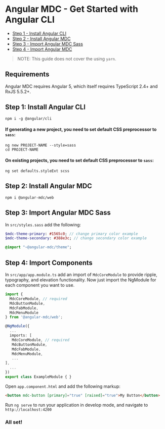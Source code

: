 # Angular MDC - Get Started with Angular CLI

- [Step 1 - Install Angular CLI](#step1)
- [Step 2 - Install Angular MDC](#step2)
- [Step 3 - Import Angular MDC Sass](#step3)
- [Step 4 - Import Angular MDC](#step4)

> NOTE: This guide does not cover the using `yarn`.

## Requirements
Angular MDC requires Angular 5, which itself requires TypeScript 2.4+ and RxJS 5.5.2+.

## <a name="step1"></a> Step 1: Install Angular CLI
```
npm i -g @angular/cli
```

#### If generating a new project, you need to set default CSS preprocessor to `sass`:
```
ng new PROJECT-NAME --style=sass
cd PROJECT-NAME
```

#### On existing projects, you need to set default CSS preprocessor to `sass`:
```
ng set defaults.styleExt scss
```

## <a name="step2"></a> Step 2: Install Angular MDC
```
npm i @angular-mdc/web
```

## <a name="step3"></a> Step 3: Import Angular MDC Sass
In `src/styles.sass` add the following:
```sass
$mdc-theme-primary: #1565c0; // change primary color example
$mdc-theme-secondary: #388e3c; // change secondary color example

@import "~@angular-mdc/theme";
```

## <a name="step4"></a> Step 4: Import Components
In `src/app/app.module.ts` add an import of `MdcCoreModule` to provide ripple, typography, and elevation functionality. Now just import the NgModule for each component you want to use.
```ts
import {
  MdcCoreModule, // required
  MdcButtonModule,
  MdcFabModule,
  MdcMenuModule
} from '@angular-mdc/web';

@NgModule({
  ...
  imports: [
   MdcCoreModule, // required
   MdcButtonModule,
   MdcFabModule,
   MdcMenuModule,
   ...
],
  ...
})
export class ExampleModule { }
```

Open `app.component.html` and add the following markup:
```html
<button mdc-button [primary]="true" [raised]="true">My Button</button>
```

Run `ng serve` to run your application in develop mode, and navigate to `http://localhost:4200`

### All set!
